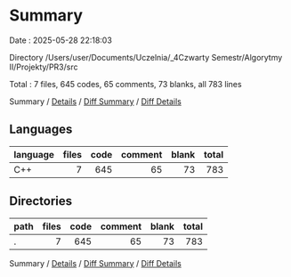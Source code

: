 # Summary

Date : 2025-05-28 22:18:03

Directory /Users/user/Documents/Uczelnia/_4Czwarty Semestr/Algorytmy II/Projekty/PR3/src

Total : 7 files,  645 codes, 65 comments, 73 blanks, all 783 lines

Summary / [Details](details.md) / [Diff Summary](diff.md) / [Diff Details](diff-details.md)

## Languages
| language | files | code | comment | blank | total |
| :--- | ---: | ---: | ---: | ---: | ---: |
| C++ | 7 | 645 | 65 | 73 | 783 |

## Directories
| path | files | code | comment | blank | total |
| :--- | ---: | ---: | ---: | ---: | ---: |
| . | 7 | 645 | 65 | 73 | 783 |

Summary / [Details](details.md) / [Diff Summary](diff.md) / [Diff Details](diff-details.md)